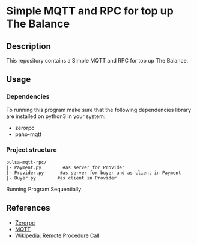 # Simple MQTT and RPC for top up The Balance

## Description

This repository contains a Simple MQTT and RPC for top up The Balance.

## Usage

### Dependencies

To running this program make sure that the following dependencies library are installed on python3 in your system:
  - zerorpc
  - paho-mqtt

### Project structure

```
pulsa-mqtt-rpc/ 
|- Payment.py  		 #as server for Provider
|- Provider.py      #as server for buyer and as client in Payment
|- Buyer.py        #as client in Provider
```

Running Program Sequentially

## References

- [Zerorpc](https://www.zerorpc.io/)
- [MQTT](https://mqtt.org/)
- [Wikipedia: Remote Procedure Call ](https://en.wikipedia.org/wiki/Remote_procedure_call)
